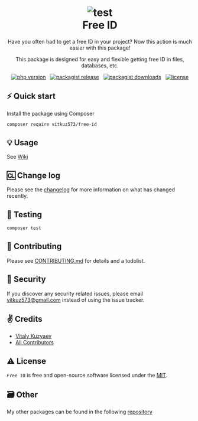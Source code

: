 <h1 align="center">
    <img alt="test" src="https://raw.githubusercontent.com/vitkuz573/free-id/main/.github/images/xml_parser.gif"/></br>
  Free ID
</h1>

<p align="center">Have you often had to get a free ID in your project? Now this action is much easier with this package!</p>
<p align="center">This package is designed for easy and flexible getting free ID in files, databases, etc.</p>

<p align="center">
    <a href="https://php.net" target="_blank"><img src="https://img.shields.io/badge/PHP-8.1+-00ADD8?style=for-the-badge&logo=php" alt="php version"/></a>
    &nbsp;
    <a href="https://packagist.org/packages/vitkuz573/free-id" target="_blank"><img src="https://img.shields.io/packagist/v/vitkuz573/free-id?style=for-the-badge" alt="packagist release"/></a>
    &nbsp;
    <a href="https://packagist.org/packages/vitkuz573/free-id" target="_blank"><img src="https://img.shields.io/packagist/dt/vitkuz573/free-id?style=for-the-badge" alt="packagist downloads"/></a>
    &nbsp;
    <a href="https://github.com/vitkuz573/free-id/blob/main/LICENSE" target="_blank"><img src="https://img.shields.io/badge/license-mit-red?style=for-the-badge&logo=none" alt="license"/></a>
</p>

## ⚡️ Quick start

Install the package using Composer
```bash
composer require vitkuz573/free-id
```

##  💡 Usage

See [Wiki](https://github.com/vitkuz573/free-id/wiki)

## 🆑 Change log

Please see the [changelog](CHANGELOG.md) for more information on what has changed recently.

## 🚩 Testing

```bash
composer test
```

## 👋 Contributing

Please see [CONTRIBUTING.md](CONTRIBUTING.md) for details and a todolist.

## 🔐 Security

If you discover any security related issues, please email [vitkuz573@gmail.com](mailto:vitkuz573@gmail.com) instead of using the issue tracker.

## ✌️ Credits

- [Vitaly Kuzyaev][link-author]
- [All Contributors][link-contributors]

## ⚠️ License

`Free ID` is free and open-source software licensed under the [MIT](https://github.com/vitkuz573/free-id/blob/main/LICENSE).

## 🗃️ Other

My other packages can be found in the following [repository](https://github.com/vitkuz573/composer_packages)

[ico-version]: https://img.shields.io/packagist/v/vitkuz573/free-id.svg?style=flat-square
[ico-downloads]: https://img.shields.io/packagist/dt/vitkuz573/free-id.svg?style=flat-square

[link-packagist]: https://packagist.org/packages/vitkuz573/free-id
[link-downloads]: https://packagist.org/packages/vitkuz573/free-id
[link-author]: https://github.com/vitkuz573
[link-contributors]: ../../contributors

